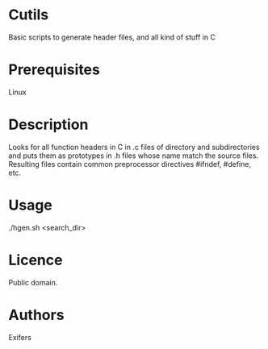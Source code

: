 # Cutils
Basic scripts to generate header files, and all kind of stuff in C

# Prerequisites
Linux

# Description
Looks for all function headers in C in .c files of directory and subdirectories
and puts them as prototypes in .h files whose name match the source files.
Resulting files contain common preprocessor directives #ifndef, #define, etc.

# Usage
./hgen.sh <outputname> <search_dir>

# Licence
Public domain.

# Authors
Exifers
